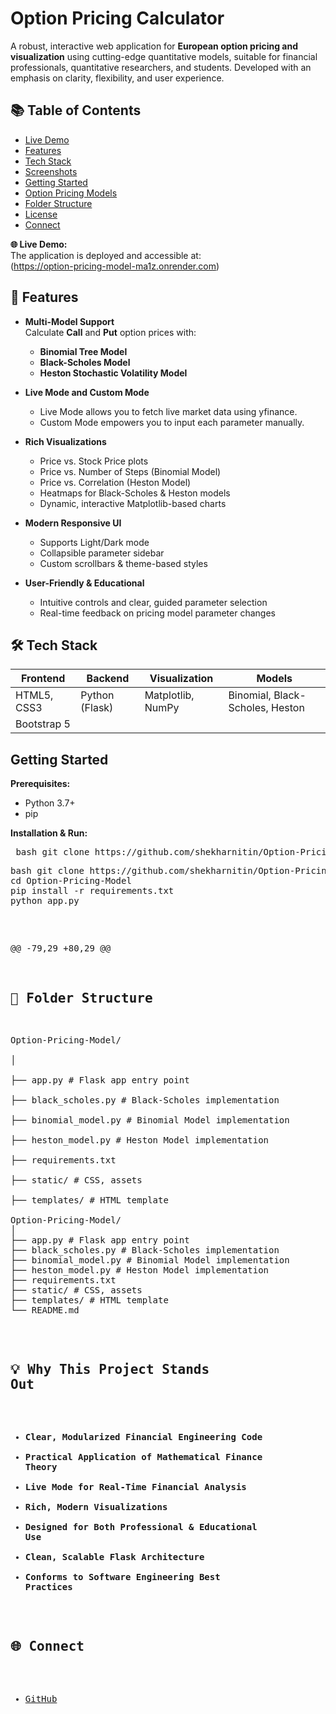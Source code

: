 # Option Pricing Calculator

A robust, interactive web application for **European option pricing and visualization** using cutting-edge quantitative models, suitable for financial professionals, quantitative researchers, and students. Developed with an emphasis on clarity, flexibility, and user experience.

## 📚 Table of Contents

- [Live Demo](#-live-demo)
- [Features](#-features)
- [Tech Stack](#-tech-stack)
- [Screenshots](#-screenshots)
- [Getting Started](#getting-started)
- [Option Pricing Models](#option-pricing-models)
- [Folder Structure](#folder-structure)
- [License](#license)
- [Connect](#connect)

**🌐 Live Demo:**  
The application is deployed and accessible at:  
(https://option-pricing-model-ma1z.onrender.com)
## 🚀 Features

- **Multi-Model Support**  
  Calculate **Call** and **Put** option prices with:
  - **Binomial Tree Model**
  - **Black-Scholes Model**
  - **Heston Stochastic Volatility Model**

- **Live Mode and Custom Mode**
  - Live Mode allows you to fetch live market data using yfinance.
  - Custom Mode empowers you to input each parameter manually.

- **Rich Visualizations**
  - Price vs. Stock Price plots
  - Price vs. Number of Steps (Binomial Model)
  - Price vs. Correlation (Heston Model)
  - Heatmaps for Black-Scholes & Heston models
  - Dynamic, interactive Matplotlib-based charts

- **Modern Responsive UI**
  - Supports Light/Dark mode
  - Collapsible parameter sidebar
  - Custom scrollbars & theme-based styles

- **User-Friendly & Educational**
  - Intuitive controls and clear, guided parameter selection
  - Real-time feedback on pricing model parameter changes

## 🛠️ Tech Stack

| Frontend    | Backend        | Visualization      | Models                            |
|-------------|---------------|--------------------|------------------------------------|
| HTML5, CSS3 | Python (Flask)| Matplotlib, NumPy  | Binomial, Black-Scholes, Heston    |
| Bootstrap 5 |               |                    |                                    |

## Getting Started

**Prerequisites:**
- Python 3.7+
- pip

**Installation & Run:**

<pre> bash git clone https://github.com/shekharnitin/Option-Pricing-Model.git 
<pre>
bash git clone https://github.com/shekharnitin/Option-Pricing-Model.git 
cd Option-Pricing-Model 
pip install -r requirements.txt 
python app.py  </pre>
@@ -79,29 +80,29 @@

## 📂 Folder Structure
<pre>
Option-Pricing-Model/<br>
│<br>
├── app.py # Flask app entry point<br>
├── black_scholes.py # Black-Scholes implementation<br>
├── binomial_model.py # Binomial Model implementation<br>
├── heston_model.py # Heston Model implementation<br>
├── requirements.txt<br>
├── static/ # CSS, assets<br>
├── templates/ # HTML template<br>
Option-Pricing-Model/
│
├── app.py # Flask app entry point
├── black_scholes.py # Black-Scholes implementation
├── binomial_model.py # Binomial Model implementation
├── heston_model.py # Heston Model implementation
├── requirements.txt
├── static/ # CSS, assets
├── templates/ # HTML template
└── README.md
</pre>

## 💡 Why This Project Stands Out

- **Clear, Modularized Financial Engineering Code**
- **Practical Application of Mathematical Finance Theory**
- **Live Mode for Real-Time Financial Analysis**
- **Rich, Modern Visualizations**
- **Designed for Both Professional & Educational Use**
- **Clean, Scalable Flask Architecture**
- **Conforms to Software Engineering Best Practices**

## 🌐 Connect


- [GitHub](https://github.com/Kunj-patil)
